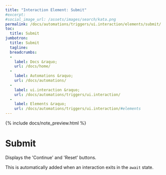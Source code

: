 ```yaml
---
title: "Interaction Element: Submit"
#excerpt: 
#social_image_url: /assets/images/search/kata.png
permalink: /docs/automations/triggers/ui.interaction/elements/submit/
toc:
  title: Submit
jumbotron:
  title: Submit
  tagline: 
  breadcrumbs:
  -
    label: Docs &raquo;
    url: /docs/home/
  -
    label: Automations &raquo;
    url: /docs/automations/
  -
    label: ui.interaction &raquo;
    url: /docs/automations/triggers/ui.interaction/
  -
    label: Elements &raquo;
    url: /docs/automations/triggers/ui.interaction/#elements
---
```


{% include docs/note_preview.html %}

# Submit

Displays the 'Continue' and 'Reset' buttons.

This is automatically added when an interaction exits in the `await` state.
